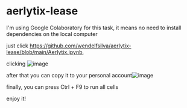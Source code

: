 # aerlytix-lease

I'm using Google Colaboratory for this task, it means no need to install dependencies on the local computer

just click https://github.com/wendelfsilva/aerlytix-lease/blob/main/Aerlytix.ipynb,

clicking ![image](https://user-images.githubusercontent.com/6642619/169418894-b7127459-2b61-472d-b005-56b29807776d.png)

after that you can copy it to your personal account![image](https://user-images.githubusercontent.com/6642619/169418964-a08a90cb-58fb-4aaa-b271-24063993e9f7.png)

finally, you can press Ctrl + F9 to run all cells

enjoy it!
